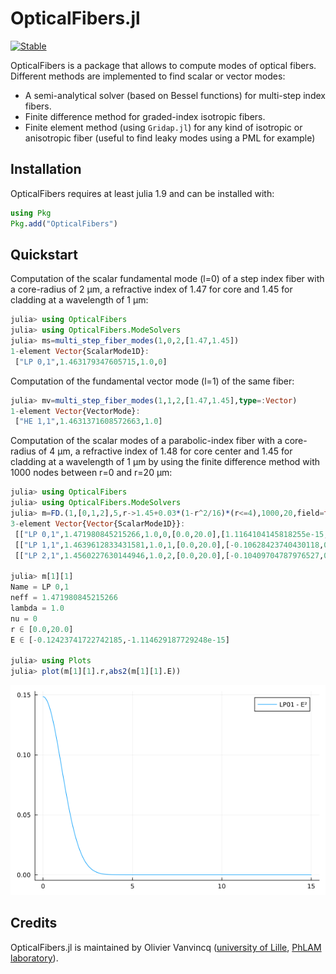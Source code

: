 # OpticalFibers.jl

[![Stable](https://img.shields.io/badge/docs-dev-blue.svg)](https://ovanvincq.github.io/OpticalFibers.jl)

OpticalFibers is a package that allows to compute modes of optical fibers. Different methods are implemented to find scalar or vector modes:
- A semi-analytical solver (based on Bessel functions) for multi-step index fibers.
- Finite difference method for graded-index isotropic fibers.
- Finite element method (using `Gridap.jl`) for any kind of isotropic or anisotropic fiber (useful to find leaky modes using a PML for example)

## Installation
OpticalFibers requires at least julia 1.9 and can be installed with:

```julia
using Pkg
Pkg.add("OpticalFibers")
```

## Quickstart
Computation of the scalar fundamental mode (l=0) of a step index fiber with a core-radius of 2 µm, a refractive index of 1.47 for core and 1.45 for cladding at a wavelength of 1 µm:
```julia
julia> using OpticalFibers
julia> using OpticalFibers.ModeSolvers
julia> ms=multi_step_fiber_modes(1,0,2,[1.47,1.45])
1-element Vector{ScalarMode1D}:
 ["LP 0,1",1.463179347605715,1.0,0]
```
Computation of the fundamental vector mode (l=1) of the same fiber:
```julia
julia> mv=multi_step_fiber_modes(1,1,2,[1.47,1.45],type=:Vector)
1-element Vector{VectorMode}:
 ["HE 1,1",1.4631371608572663,1.0]
```

Computation of the scalar modes of a parabolic-index fiber with a core-radius of 4 µm, a refractive index of 1.48 for core center and 1.45 for cladding at a wavelength of 1 µm by using the finite difference method with 1000 nodes between r=0 and r=20 µm:
```julia
julia> using OpticalFibers
julia> using OpticalFibers.ModeSolvers
julia> m=FD.(1,[0,1,2],5,r->1.45+0.03*(1-r^2/16)*(r<=4),1000,20,field=true)
3-element Vector{Vector{ScalarMode1D}}:
 [["LP 0,1",1.471980845215266,1.0,0,[0.0,20.0],[1.1164104145818255e-15,0.12423741722742176]], ["LP 0,2",1.456151117128024,1.0,0,[0.0,20.0],[-0.06350256918319086,0.14163056081827127]]]
 [["LP 1,1",1.4639612833431581,1.0,1,[0.0,20.0],[-0.10628423740430118,0.0]]]
 [["LP 2,1",1.4560227630144946,1.0,2,[0.0,20.0],[-0.10409704787976527,0.0]]]

julia> m[1][1]
Name = LP 0,1
neff = 1.471980845215266
lambda = 1.0
nu = 0
r ∈ [0.0,20.0]
E ∈ [-0.12423741722742185,-1.114629187729248e-15]

julia> using Plots
julia> plot(m[1][1].r,abs2(m[1][1].E))
```
![Fundamental mode example](docs/src/assets/fig1.png)

## Credits
OpticalFibers.jl is maintained by Olivier Vanvincq ([university of Lille](https://www.univ-lille.fr/), [PhLAM laboratory](https://phlam.univ-lille.fr/)).
